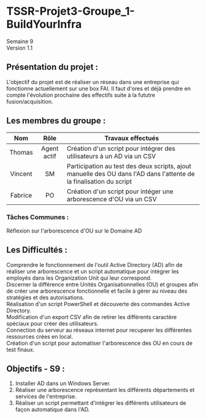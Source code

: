 # TSSR-Projet3-Groupe_1-BuildYourInfra
Semaine 9  
Version 1.1


## Présentation du projet :
L'objectif du projet est de réaliser un réseau dans une entreprise qui fonctionne actuellement sur une box FAI.
Il faut d'ores et déjà prendre en compte l'évolution prochaine des effectifs suite à la fututre fusion/acquisition.

## Les membres du groupe :

|Nom|Rôle|Travaux effectués|
| :---: | :---: | --- |
|Thomas | Agent actif | Création d'un script pour intégrer des utilisateurs à un AD via un CSV |
|Vincent | SM | Participation au test des deux scripts, ajout manuelle des OU dans l'AD dans l'attente de la finalisation du script|
|Fabrice | PO | Création d'un script pour intéger une arborescence d'OU via un CSV  |


### Tâches Communes : 
Réflexion sur l'arborescence d'OU sur le Domaine AD

## Les Difficultés :
Comprendre le fonctionnement de l'outil Active Directory (AD) afin de réaliser une arborescence et un script automatique pour intégrer les employés dans les Organization Unit qui leur correspond.      
Discerner la différence entre Unités Organisationnelles (OU) et groupes afin de créer une arborescence fonctionnelle et facile à gérer au niveau des stratégies et des autorisations.      
Réalisation d'un script PowerShell et découverte des commandes Active Directory.       
Modification d'un export CSV afin de retirer les différents caractère spéciaux pour créer des utilisateurs.      
Connection du serveur au réseaux internet pour recuperer les différentes ressources crées en local.      
Création d'un script pour automatiser l'arborescence des OU en cours de test finaux.       

## Objectifs - S9 :
1. Installer AD dans un Windows Server.      
2. Réaliser une arborescence représentant les différents départements et services de l'entreprise.      
3. Réaliser un script permettant d'intégrer les différents utilisateurs de façon automatique dans l'AD.      
      
